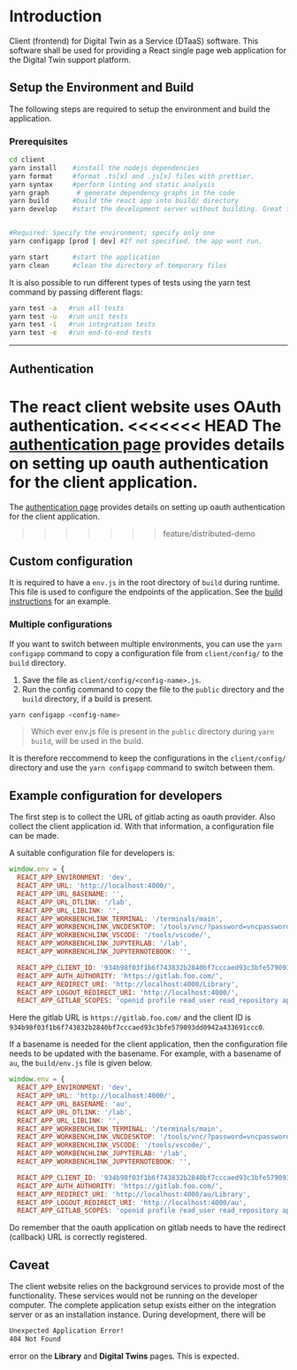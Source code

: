 # Introduction

Client (frontend) for Digital Twin as a Service (DTaaS) software.
This software shall be used for providing a React single page web
application for the Digital Twin support platform.

## Setup the Environment and Build

The following steps are required to setup the environment and build
the application.

### Prerequisites

```bash
cd client
yarn install    #install the nodejs dependencies
yarn format     #format .ts[x] and .js[x] files with prettier.
yarn syntax     #perform linting and static analysis
yarn graph       # generate dependency graphs in the code
yarn build      #build the react app into build/ directory
yarn develop    #start the development server without building. Great for live edits.


#Required: Specify the environment; specify only one
yarn configapp [prod | dev] #If not specified, the app wont run.

yarn start      #start the application
yarn clean      #clean the directory of temporary files
```

It is also possible to run different types of tests using the yarn
test command by passing different flags:

```bash
yarn test -a   #run all tests
yarn test -u   #run unit tests
yarn test -i   #run integration tests
yarn test -e   #run end-to-end tests
```

---

## Authentication

The react client website uses OAuth authentication.
<<<<<<< HEAD
The [authentication page](../docs/admin/client/auth.md)
provides details on setting up oauth authentication for
the client application.
=======
The [authentication page](../docs/admin/client/auth.md) provides details
on setting up oauth authentication for the client application.
>>>>>>> feature/distributed-demo

## Custom configuration

It is required to have a `env.js` in the root directory of
`build` during runtime. This file is used to configure the
endpoints of the application.
See the [build instructions](../docs/admin/client/CLIENT.md)
for an example.

### Multiple configurations

If you want to switch between multiple environments,
you can use the `yarn configapp` command to copy a configuration
file from `client/config/` to the `build` directory.

1. Save the file as `client/config/<config-name>.js`.
1. Run the config command to copy the file to the `public` directory
   and the `build` directory, if a build is present.

```bash
yarn configapp <config-name>
```

> Which ever env.js file is present in the `public` directory during
`yarn build`, will be used in the build.

It is therefore reccommend to keep the configurations in the
`client/config/` directory and use the `yarn configapp` command to
switch between them.

## Example configuration for developers

The first step is to collect the URL of gitlab acting as oauth provider.
Also collect the client application id. With that information,
a configuration file can be made.

A suitable configuration file for developers is:

```js
window.env = {
  REACT_APP_ENVIRONMENT: 'dev',
  REACT_APP_URL: 'http://localhost:4000/',
  REACT_APP_URL_BASENAME: '',
  REACT_APP_URL_DTLINK: '/lab',
  REACT_APP_URL_LIBLINK: '',
  REACT_APP_WORKBENCHLINK_TERMINAL: '/terminals/main',
  REACT_APP_WORKBENCHLINK_VNCDESKTOP: '/tools/vnc/?password=vncpassword',
  REACT_APP_WORKBENCHLINK_VSCODE: '/tools/vscode/',
  REACT_APP_WORKBENCHLINK_JUPYTERLAB: '/lab',
  REACT_APP_WORKBENCHLINK_JUPYTERNOTEBOOK: '',

  REACT_APP_CLIENT_ID: '934b98f03f1b6f743832b2840bf7cccaed93c3bfe579093dd0942a433691ccc0',
  REACT_APP_AUTH_AUTHORITY: 'https://gitlab.foo.com/',
  REACT_APP_REDIRECT_URI: 'http://localhost:4000/Library',
  REACT_APP_LOGOUT_REDIRECT_URI: 'http://localhost:4000/',
  REACT_APP_GITLAB_SCOPES: 'openid profile read_user read_repository api',
```

Here the gitlab URL is `https://gitlab.foo.com/` and the client ID is `934b98f03f1b6f743832b2840bf7cccaed93c3bfe579093dd0942a433691ccc0`.

If a basename is needed for the client application, then the configuration
file needs to be updated with the basename. For example, with a basename of
`au`, the `build/env.js` file is given below.

```js
window.env = {
  REACT_APP_ENVIRONMENT: 'dev',
  REACT_APP_URL: 'http://localhost:4000/',
  REACT_APP_URL_BASENAME: 'au',
  REACT_APP_URL_DTLINK: '/lab',
  REACT_APP_URL_LIBLINK: '',
  REACT_APP_WORKBENCHLINK_TERMINAL: '/terminals/main',
  REACT_APP_WORKBENCHLINK_VNCDESKTOP: '/tools/vnc/?password=vncpassword',
  REACT_APP_WORKBENCHLINK_VSCODE: '/tools/vscode/',
  REACT_APP_WORKBENCHLINK_JUPYTERLAB: '/lab',
  REACT_APP_WORKBENCHLINK_JUPYTERNOTEBOOK: '',

  REACT_APP_CLIENT_ID: '934b98f03f1b6f743832b2840bf7cccaed93c3bfe579093dd0942a433691ccc0',
  REACT_APP_AUTH_AUTHORITY: 'https://gitlab.foo.com/',
  REACT_APP_REDIRECT_URI: 'http://localhost:4000/au/Library',
  REACT_APP_LOGOUT_REDIRECT_URI: 'http://localhost:4000/au',
  REACT_APP_GITLAB_SCOPES: 'openid profile read_user read_repository api',
```

Do remember that the oauth application on gitlab needs to have the redirect
(callback) URL is correctly registered.

## Caveat

The client website relies on the background services to provide most of the
functionality. These services would not be running on the developer computer.
The complete application setup exists either on the integration server or as an
installation instance. During development, there will be

```txt
Unexpected Application Error!
404 Not Found
```

error on the **Library** and **Digital Twins** pages. This is expected.
